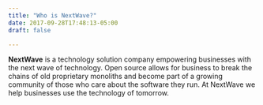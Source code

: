 ```yaml
---
title: "Who is NextWave?"
date: 2017-09-28T17:48:13-05:00
draft: false

---
```

**NextWave** is a technology solution company empowering businesses with the next wave of technology. Open source allows for business to break the chains of old proprietary monoliths and become part of a growing community of those who care about the software they run. At NextWave we help businesses use the technology of tomorrow.
